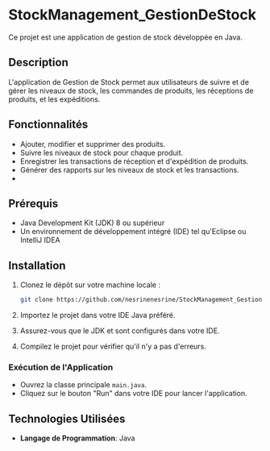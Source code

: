 # StockManagement_GestionDeStock

Ce projet est une application de gestion de stock développée en Java.

## Description

L'application de Gestion de Stock permet aux utilisateurs de suivre et de gérer les niveaux de stock, les commandes de produits, les réceptions de produits, et les expéditions. 
## Fonctionnalités

- Ajouter, modifier et supprimer des produits.
- Suivre les niveaux de stock pour chaque produit.
- Enregistrer les transactions de réception et d'expédition de produits.
- Générer des rapports sur les niveaux de stock et les transactions.
- 
## Prérequis

- Java Development Kit (JDK) 8 ou supérieur
- Un environnement de développement intégré (IDE) tel qu'Eclipse ou IntelliJ IDEA

## Installation

1. Clonez le dépôt sur votre machine locale :

    ```bash
    git clone https://github.com/nesrinenesrine/StockManagement_GestionDeStock
    ```

2. Importez le projet dans votre IDE Java préféré.

3. Assurez-vous que le JDK et sont configurés dans votre IDE.

4. Compilez le projet pour vérifier qu'il n'y a pas d'erreurs.


### Exécution de l'Application

- Ouvrez la classe principale `main.java`.
- Cliquez sur le bouton "Run" dans votre IDE pour lancer l'application.

## Technologies Utilisées

- **Langage de Programmation**: Java
